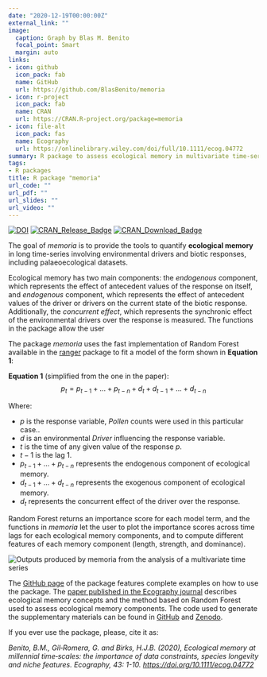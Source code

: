 ```yaml
---
date: "2020-12-19T00:00:00Z"
external_link: ""
image:
  caption: Graph by Blas M. Benito
  focal_point: Smart
  margin: auto
links:
- icon: github
  icon_pack: fab
  name: GitHub
  url: https://github.com/BlasBenito/memoria
- icon: r-project
  icon_pack: fab
  name: CRAN
  url: https://CRAN.R-project.org/package=memoria
- icon: file-alt
  icon_pack: fas
  name: Ecography
  url: https://onlinelibrary.wiley.com/doi/full/10.1111/ecog.04772
summary: R package to assess ecological memory in multivariate time-series.
tags: 
- R packages
title: R package "memoria"
url_code: ""
url_pdf: ""
url_slides: ""
url_video: ""
---
```


[![DOI](https://zenodo.org/badge/179102027.svg)](https://zenodo.org/badge/latestdoi/179102027)
[![CRAN\_Release\_Badge](http://www.r-pkg.org/badges/version-ago/memoria)](https://CRAN.R-project.org/package=memoria)
[![CRAN\_Download\_Badge](http://cranlogs.r-pkg.org/badges/memoria)](https://CRAN.R-project.org/package=memoria)

The goal of *memoria* is to provide the tools to quantify **ecological
memory** in long time-series involving environmental drivers and biotic
responses, including palaeoecological datasets.

Ecological memory has two main components: the *endogenous* component,
which represents the effect of antecedent values of the response on
itself, and *endogenous* component, which represents the effect of
antecedent values of the driver or drivers on the current state of the
biotic response. Additionally, the *concurrent effect*, which represents
the synchronic effect of the environmental drivers over the response is
measured. The functions in the package allow the user

The package *memoria* uses the fast implementation of Random Forest
available in the [ranger](https://CRAN.R-project.org/package=ranger)
package to fit a model of the form shown in **Equation 1**:

**Equation 1** (simplified from the one in the paper):
$$p_{t} = p_{t-1} +...+ p_{t-n} + d_{t} + d_{t-1} +...+ d_{t-n}$$

Where:

  - $p$ is the response variable, *Pollen* counts were used in this particular case..
  - $d$ is an environmental *Driver* influencing the response variable.
  - $t$ is the time of any given value of the response $p$.
  - $t-1$ is the lag 1.
  - $p_{t-1} +...+ p_{t-n}$ represents the endogenous component of
    ecological memory.
  - $d_{t-1} +...+ d_{t-n}$ represents the exogenous component of
    ecological memory.
  - $d_{t}$ represents the concurrent effect of the driver over the
    response.

Random Forest returns an importance score for each model term, and the
functions in *memoria* let the user to plot the importance scores across
time lags for each ecological memory components, and to compute
different features of each memory component (length, strength, and
dominance).

![Outputs produced by *memoria* from the analysis of a multivariate time series](output.png)


The [GitHub page](https://github.com/BlasBenito/memoria) of the package features complete examples on how to use the package. The [paper published in the Ecography journal](https://onlinelibrary.wiley.com/doi/full/10.1111/ecog.04772) describes ecological memory concepts and the method based on Random Forest used to assess ecological memory components. The code used to generate the supplementary materials can be found in [GitHub](https://github.com/BlasBenito/EcologicalMemory) and [Zenodo](https://zenodo.org/record/3236128#.X941v9Yo-1c). 

If you ever use the package, please, cite it as:

*Benito, B.M., Gil‐Romera, G. and Birks, H.J.B. (2020), Ecological memory at millennial time‐scales: the importance of data constraints, species longevity and niche features. Ecography, 43: 1-10. https://doi.org/10.1111/ecog.04772*

